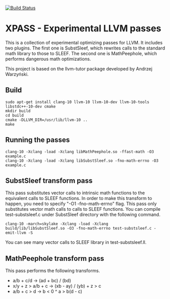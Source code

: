 [![Build Status](https://travis-ci.org/shibatch/xpass.svg?branch=master)](https://travis-ci.org/shibatch/xpass)

# XPASS - Experimental LLVM passes

This is a collection of experimental optimizing passes for LLVM. It
includes two plugins. The first one is SubstSleef, which rewrites
calls to the standard math library to those to SLEEF. The second one
is MathPeephole, which performs dangerous math optimizations.

This project is based on the llvm-tutor package developed by Andrzej
Warzyński.


## Build

```
sudo apt-get install clang-10 llvm-10 llvm-10-dev llvm-10-tools libstdc++-10-dev cmake
mkdir build
cd build
cmake -DLLVM_DIR=/usr/lib/llvm-10 ..
make
```

## Running the passes

```
clang-10 -Xclang -load -Xclang libMathPeephole.so -ffast-math -O3 example.c
clang-10 -Xclang -load -Xclang libSubstSleef.so -fno-math-errno -O3 example.c
```

## SubstSleef transform pass

This pass substitutes vector calls to intrinsic math functions to the
equivalent calls to SLEEF functions. In order to make this transform
to happen, you need to specify "-O1 -fno-math-errno" flag. This pass
only substitutes vector math calls to calls to SLEEF functions. You
can compile test-substsleef.c under SubstSleef directory with the
following command.

```
clang-10 -march=skylake -Xclang -load -Xclang build/lib/libSubstSleef.so -O3 -fno-math-errno test-substsleef.c -emit-llvm -S
```

You can see many vector calls to SLEEF library in test-substsleef.ll.


## MathPeephole transform pass

This pass performs the following transforms.

* a/b + c/d  ->  (ad + bc) / (bd)
* x/y + z > a/b + c  ->  (xb - ay) / (yb) + z > c
* a/b + c > d  ->  b < 0 ^ a > b(d - c)
